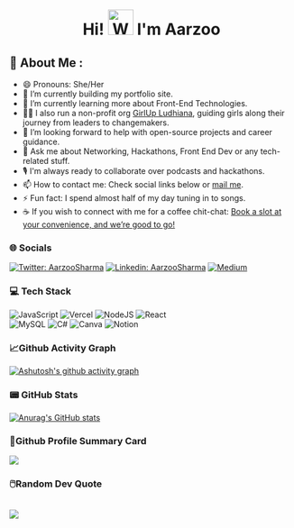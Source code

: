 <h1 align="center"> Hi! <img src="https://raw.githubusercontent.com/nixin72/nixin72/master/wave.gif" 
         alt="Waving hand animated gif"
         height="45"
         width="45" /> I'm Aarzoo</h1>


<h2>💫 About Me :</h2>

- 😄 Pronouns: She/Her
- 🔭 I’m currently building my portfolio site.
- 🌱 I’m currently learning more about Front-End Technologies.
- 👧🏽 I also run a non-profit org [GirlUp Ludhiana](https://girlupludhiana.vercel.app/), guiding girls 
along their journey from leaders to changemakers.
- 🤔 I’m looking forward to help with open-source projects and career guidance.
- 💬 Ask me about Networking, Hackathons, Front End Dev or any tech-related stuff.
- 🎙️ I'm always ready to collaborate over podcasts and hackathons.
- 📫 How to contact me: Check social links below or [mail me](sharma.aarzoo21@gmail.com).
- ⚡ Fun fact: I spend almost half of my day tuning in to songs.
- ☕ If you wish to connect with me for a coffee chit-chat: [Book a slot at your convenience, and we’re good to go!](https://topmate.io/aarzoosharma)  

<h3>🌐 Socials</h3>

[![Twitter: AarzooSharma](https://img.shields.io/twitter/url?style=social&url=https%3A%2F%2Ftwitter.com%2Fcoding_finesse%3Fs%3D09)](https://twitter.com/coding_finesse?s=09)
[![Linkedin: AarzooSharma](https://img.shields.io/badge/-aarzoosharma-blue?style=flat-square&logo=Linkedin&logoColor=white&link=https://www.linkedin.com/in/aarzoo-sharma12)](https://www.linkedin.com/in/aarzoo-sharma12)
[![Medium](https://img.shields.io/badge/Medium-12100E?style=for-the-badge&logo=medium&logoColor=white)](https://medium.com/@aarzoo-sharma) 

<h3>💻 Tech Stack</h3>

![JavaScript](https://img.shields.io/badge/javascript-%23323330.svg?style=for-the-badge&logo=javascript&logoColor=%23F7DF1E) 
![Vercel](https://img.shields.io/badge/vercel-%23000000.svg?style=for-the-badge&logo=vercel&logoColor=white) 
![NodeJS](https://img.shields.io/badge/node.js-6DA55F?style=for-the-badge&logo=node.js&logoColor=white) 
![React](https://img.shields.io/badge/react-%2320232a.svg?style=for-the-badge&logo=react&logoColor=%2361DAFB)   
![MySQL](https://img.shields.io/badge/mysql-%2300f.svg?style=for-the-badge&logo=mysql&logoColor=white) 
![C#](https://img.shields.io/badge/c%23-%23239120.svg?style=for-the-badge&logo=c-sharp&logoColor=white)
![Canva](https://img.shields.io/badge/Canva-%2300C4CC.svg?style=for-the-badge&logo=Canva&logoColor=white) 
![Notion](https://img.shields.io/badge/Notion-%23000000.svg?style=for-the-badge&logo=notion&logoColor=white) 

<h3>📈Github Activity Graph</h3>

[![Ashutosh's github activity graph](https://activity-graph.herokuapp.com/graph?username=coding-finesse&theme=radical)](https://github.com/ashutosh00710/github-readme-activity-graph)

<h3>📟 GitHub Stats</h3>

[![Anurag's GitHub stats](https://github-readme-stats.vercel.app/api?username=coding-finesse&theme=radical&show_icons=true)](https://github.com/anuraghazra/github-readme-stats)

<h3>📃Github Profile Summary Card</h3>

![](http://github-profile-summary-cards.vercel.app/api/cards/profile-details?username=coding-finesse&theme=radical)

<h3>🖱️Random Dev Quote</h3>

![](https://quotes-github-readme.vercel.app/api?type=horizontal&theme=radical)
---
